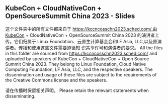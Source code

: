 ## KubeCon + CloudNativeCon + OpenSourceSummit China 2023 - Slides

这个文件夹中的所有文件都来自于 https://kccncosschn2023.sched.com/,由KubeCon +
CloudNativeCon + OpenSourceSummit China 2023 的演讲者上传。它们归属于 Linux
Foundation、云原生计算基金会和LF Asia, LLC,以及原演讲者。传播和使用这些文件需要遵循知
识共享许可和演讲者的要求。
All the files in this folder are sourced from https://kccncosschn2023.sched.com/ and uploaded
by speakers of KubeCon + CloudNativeCon + Open Source Summit China 2023. They belong
to Linux Foundation, Cloud Native Computing Foundation, LF Asia, LLC, and the respective
speakers. The dissemination and usage of these files are subject to the requirements of the
Creative Commons license and the speakers.

请在传播时保留相关声明。
Please retain the relevant statements when disseminating.
